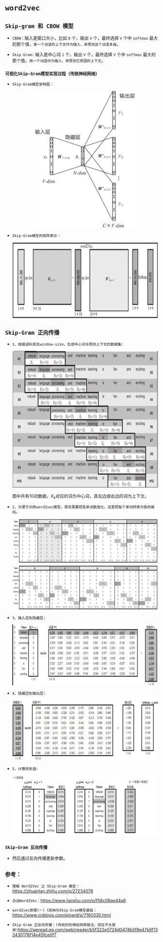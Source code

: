 # `word2vec`

## `Skip-gram 和 CBOW 模型`

* `CBOW：`输入是窗口大小，比如 `8` 个，输出 `V` 个，最终选择 `V` 个中 `softmax` 最大的那个值，`拿一个词语的上下文作为输入，来预测这个词语本身`。

* `Skip-Gram:` 输入是中心词 `1` 个，输出 `V` 个，最终选择 `V` 个中 `softmax` 最大的那个值，`用一个词语作为输入，来预测它周围的上下文`。

### `可视化Skip-Gram模型实现过程（传统神经网络）`

* `Skip-Gram模型架构图：`
  
    <div align=center><img height="450"  src="./static/Skip-Gram模型架构图.jpg"/></div>

* `Skip-Gram模型的矩阵表示：`

    <div align=center><img height="250"  src="./static/Skip-Gram模型的矩阵表示.jpg"/></div>

## `Skip-Gram 正向传播 `


* `1、根据语料库及window-size，生成中心词与预测上下文的数据集:`

    <div align=center><img height="450"  src="./static/sentence.jpg"/></div>


    图中共有10对数据，$X_k$对应的词为中心词，其左边或右边的词为上下文。


* `2、为便于训练word2vec模型，首先需要把各单词数值化。这里把每个单词转换为独热编码。`

    <div align=center><img height="300"  src="./static/训练数据集.jpg"/></div>

* `3、输入层到隐藏层:`
    <div align=center><img height="200"  src="./static/输入层到隐藏层.jpg"/></div>


* `4、隐藏层到输出层:`

    <div align=center><img height="200"  src="./static/隐藏层到输出层.jpg"/></div>

* `5、计算损失值:`

    <div align=center><img height="200"  src="./static/计算损失值.jpg"/></div>


### `Skip-Gram 反向传播`

* 然后通过反向传播更新参数。

## `参考：`


* `理解 Word2Vec 之 Skip-Gram 模型：`https://zhuanlan.zhihu.com/p/27234078

* `白话Word2Vec：`https://www.jianshu.com/p/f58c08ae44a6

* `word2vec原理(一) CBOW与Skip-Gram模型基础：`https://www.cnblogs.com/pinard/p/7160330.html



* `Skip-Gram 正反向传播：(传统的的神经网络做法，现在不太使用)`https://weread.qq.com/web/reader/b5f322e0724d0474b5f8e47k8f132430178f14e45fce0f7